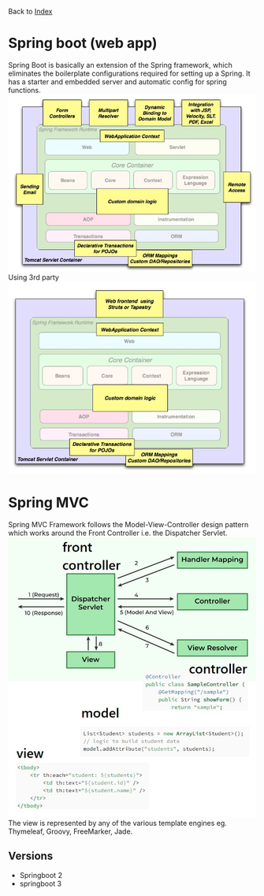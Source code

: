 Back to [Index](0-index.md)

# Spring boot (web app)
Spring Boot is basically an extension of the Spring framework, which eliminates the boilerplate configurations required for setting up a Spring. It has a starter and embedded server and automatic config for spring functions.
![Spring web app](2-springboot-web-app.jpg)
Using 3rd party
![Spring with 3rd party](2-springboot-web-app-using-3-party.jpg)


# Spring MVC
Spring MVC Framework follows the Model-View-Controller design pattern which works around the Front Controller i.e. the Dispatcher Servlet.
![Spring MVC](2-spring-mvc-flow-diagram.jpg)
The view is represented by any of the various template engines eg. Thymeleaf, Groovy, FreeMarker,
  Jade.


## Versions

- Springboot 2
- springboot 3





